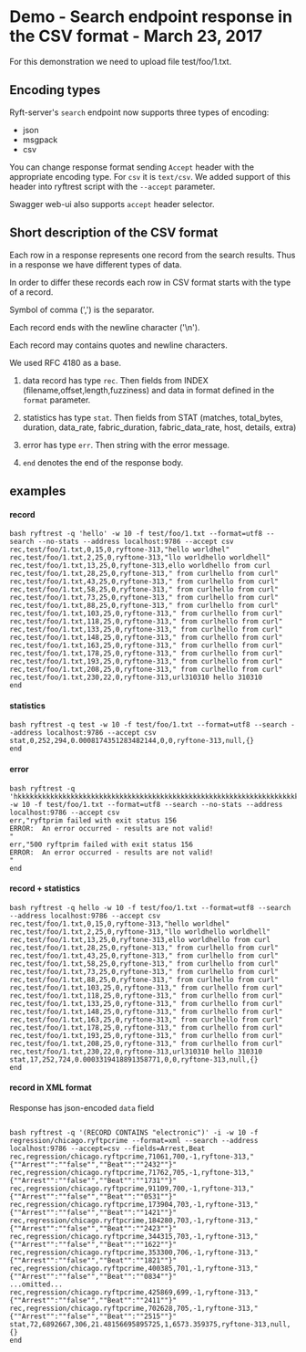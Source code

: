 # Demo - Search endpoint response in the CSV format - March 23, 2017

For this demonstration we need to upload file test/foo/1.txt.

## Encoding types

Ryft-server's `search` endpoint now supports three types of encoding:
- json
- msgpack
- csv

You can change response format sending `Accept` header with the appropriate encoding type.
For `csv` it is `text/csv`.
We added support of this header into ryftrest script with the `--accept` parameter.

Swagger web-ui also supports `accept` header selector.

## Short description of the CSV format

Each row in a response represents one record from the search results.
Thus in a response we have different types of data.

In order to differ these records each row in CSV format starts with the type of a record.

Symbol of comma (',') is the separator.

Each record ends with the newline character ('\n').

Each record may contains quotes and newline characters.

We used RFC 4180 as a base.


1. data record has type `rec`. Then fields from INDEX (filename,offset,length,fuzziness)
and data in format defined in the `format` parameter.

2. statistics has type `stat`. Then fields from STAT (matches, total_bytes, duration, data_rate, fabric_duration, fabric_data_rate, host, details, extra)

3. error has type `err`. Then string with the error message.

4. `end` denotes the end of the response body.


## examples
#### record

```{.sh}
bash ryftrest -q 'hello' -w 10 -f test/foo/1.txt --format=utf8 --search --no-stats --address localhost:9786 --accept csv
rec,test/foo/1.txt,0,15,0,ryftone-313,"hello worldhel"
rec,test/foo/1.txt,2,25,0,ryftone-313,"llo worldhello worldhell"
rec,test/foo/1.txt,13,25,0,ryftone-313,ello worldhello from curl
rec,test/foo/1.txt,28,25,0,ryftone-313," from curlhello from curl"
rec,test/foo/1.txt,43,25,0,ryftone-313," from curlhello from curl"
rec,test/foo/1.txt,58,25,0,ryftone-313," from curlhello from curl"
rec,test/foo/1.txt,73,25,0,ryftone-313," from curlhello from curl"
rec,test/foo/1.txt,88,25,0,ryftone-313," from curlhello from curl"
rec,test/foo/1.txt,103,25,0,ryftone-313," from curlhello from curl"
rec,test/foo/1.txt,118,25,0,ryftone-313," from curlhello from curl"
rec,test/foo/1.txt,133,25,0,ryftone-313," from curlhello from curl"
rec,test/foo/1.txt,148,25,0,ryftone-313," from curlhello from curl"
rec,test/foo/1.txt,163,25,0,ryftone-313," from curlhello from curl"
rec,test/foo/1.txt,178,25,0,ryftone-313," from curlhello from curl"
rec,test/foo/1.txt,193,25,0,ryftone-313," from curlhello from curl"
rec,test/foo/1.txt,208,25,0,ryftone-313," from curlhello from curl"
rec,test/foo/1.txt,230,22,0,ryftone-313,url310310 hello 310310
end
```

#### statistics
```{.sh}
bash ryftrest -q test -w 10 -f test/foo/1.txt --format=utf8 --search --address localhost:9786 --accept csv
stat,0,252,294,0.0008174351283482144,0,0,ryftone-313,null,{}
end
```

#### error
```{.sh}
bash ryftrest -q 'hkkkkkkkkkkkkkkkkkkkkkkkkkkkkkkkkkkkkkkkkkkkkkkkkkkkkkkkkkkkkkkkkkkkkkkkkkkkkkkkkkk' -w 10 -f test/foo/1.txt --format=utf8 --search --no-stats --address localhost:9786 --accept csv
err,"ryftprim failed with exit status 156
ERROR:  An error occurred - results are not valid!
"
err,"500 ryftprim failed with exit status 156
ERROR:  An error occurred - results are not valid!
"
end
```

#### record + statistics
```{.sh}
bash ryftrest -q hello -w 10 -f test/foo/1.txt --format=utf8 --search --address localhost:9786 --accept csv
rec,test/foo/1.txt,0,15,0,ryftone-313,"hello worldhel"
rec,test/foo/1.txt,2,25,0,ryftone-313,"llo worldhello worldhell"
rec,test/foo/1.txt,13,25,0,ryftone-313,ello worldhello from curl
rec,test/foo/1.txt,28,25,0,ryftone-313," from curlhello from curl"
rec,test/foo/1.txt,43,25,0,ryftone-313," from curlhello from curl"
rec,test/foo/1.txt,58,25,0,ryftone-313," from curlhello from curl"
rec,test/foo/1.txt,73,25,0,ryftone-313," from curlhello from curl"
rec,test/foo/1.txt,88,25,0,ryftone-313," from curlhello from curl"
rec,test/foo/1.txt,103,25,0,ryftone-313," from curlhello from curl"
rec,test/foo/1.txt,118,25,0,ryftone-313," from curlhello from curl"
rec,test/foo/1.txt,133,25,0,ryftone-313," from curlhello from curl"
rec,test/foo/1.txt,148,25,0,ryftone-313," from curlhello from curl"
rec,test/foo/1.txt,163,25,0,ryftone-313," from curlhello from curl"
rec,test/foo/1.txt,178,25,0,ryftone-313," from curlhello from curl"
rec,test/foo/1.txt,193,25,0,ryftone-313," from curlhello from curl"
rec,test/foo/1.txt,208,25,0,ryftone-313," from curlhello from curl"
rec,test/foo/1.txt,230,22,0,ryftone-313,url310310 hello 310310
stat,17,252,724,0.0003319418891358771,0,0,ryftone-313,null,{}
end
```

#### record in XML format

Response has json-encoded `data` field

```{.sh}

bash ryftrest -q '(RECORD CONTAINS "electronic")' -i -w 10 -f regression/chicago.ryftpcrime --format=xml --search --address localhost:9786 --accept=csv --fields=Arrest,Beat
rec,regression/chicago.ryftpcrime,71061,700,-1,ryftone-313,"{""Arrest"":""false"",""Beat"":""2432""}"
rec,regression/chicago.ryftpcrime,71762,705,-1,ryftone-313,"{""Arrest"":""false"",""Beat"":""1731""}"
rec,regression/chicago.ryftpcrime,91109,700,-1,ryftone-313,"{""Arrest"":""false"",""Beat"":""0531""}"
rec,regression/chicago.ryftpcrime,173904,703,-1,ryftone-313,"{""Arrest"":""false"",""Beat"":""1421""}"
rec,regression/chicago.ryftpcrime,184280,703,-1,ryftone-313,"{""Arrest"":""false"",""Beat"":""2423""}"
rec,regression/chicago.ryftpcrime,344315,703,-1,ryftone-313,"{""Arrest"":""false"",""Beat"":""1622""}"
rec,regression/chicago.ryftpcrime,353300,706,-1,ryftone-313,"{""Arrest"":""false"",""Beat"":""1821""}"
rec,regression/chicago.ryftpcrime,400385,701,-1,ryftone-313,"{""Arrest"":""false"",""Beat"":""0834""}"
...omitted...
rec,regression/chicago.ryftpcrime,425869,699,-1,ryftone-313,"{""Arrest"":""false"",""Beat"":""2411""}"
rec,regression/chicago.ryftpcrime,702628,705,-1,ryftone-313,"{""Arrest"":""false"",""Beat"":""2515""}"
stat,72,6892667,306,21.48156695895725,1,6573.359375,ryftone-313,null,{}
end
```
